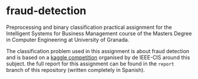 # fraud-detection
Preprocessing and binary classification practical assignment for the Intelligent
Systems for Business Management course of the Masters Degree in Computer
Engineering at University of Granada.

The classification problem used in this assignment is about fraud detection and is
based on a [kaggle competition](https://www.kaggle.com/c/ieee-fraud-detection)
organised by de IEEE-CIS around this subject. the full report for this
assignment can be found in the `report` branch of this repository (written
completely in Spanish).
